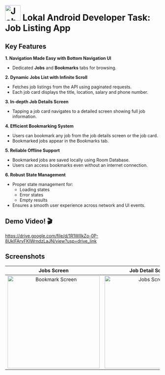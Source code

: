 # <img src="https://github.com/user-attachments/assets/7fc1d497-636e-4fb7-9548-50aaae0fc060" alt="Jobs Screen" width="50"/> Lokal Android Developer Task: Job Listing App
## Key Features

**1. Navigation Made Easy with Bottom Navigation UI**
   * Dedicated **Jobs** and **Bookmarks** tabs for browsing.

**2. Dynamic Jobs List with Infinite Scroll**
   * Fetches job listings from the API using paginated requests.
   * Each job card displays the title, location, salary and phone number.

**3. In-depth Job Details Screen**
   * Tapping a job card navigates to a detailed screen showing full job information.

**4. Efficient Bookmarking System**
   * Users can bookmark any job from the job details screen or the job card.
   * Bookmarked jobs appear in the Bookmarks tab.

**5. Reliable Offline Support**
   * Bookmarked jobs are saved locally using Room Database.
   * Users can access bookmarks even without an internet connection.

**6. Robust State Management**
   * Proper state management for:
     * Loading states
     * Error states
     * Empty results
   * Ensures a smooth user experience across network and UI events.

## Demo Video! 🎬
https://drive.google.com/file/d/1R1WIIkZo-0P-8UklFArvFKlWrndzLaJN/view?usp=drive_link

## Screenshots

| Jobs Screen                                  | Job Detail Screen                              | Bookmark Screen                                |
| :-------------------------------------------: | :---------------------------------------------: | :---------------------------------------------: |
|<img src="https://github.com/user-attachments/assets/414aec35-c3d9-49a0-b54b-4fdce9f51b8c" alt="Bookmark Screen" width="300"/>  |  <img src="https://github.com/user-attachments/assets/32a77b8c-e9f3-4f9b-9e6b-a72ef91fa5a0" alt="Jobs Screen" width="300"/>|<img src="https://github.com/user-attachments/assets/94d56331-cde2-4cf8-b0a0-bba3498f6b85" alt="Job Detail Screen" width="300"/>  |


